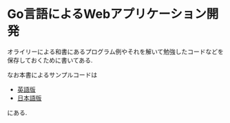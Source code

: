 # Go言語によるWebアプリケーション開発
オライリーによる和書にあるプログラム例やそれを解いて勉強したコードなどを保存しておくために書いてある.

なお本書によるサンプルコードは

* [英語版](https://github.com/matryer/goblueprints)
* [日本語版](https://github.com/oreilly-japan/go-programming-blueprints)

にある.
